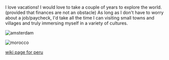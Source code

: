 I love vacations! I would love to take a couple of years to explore the world. (provided that finances are not an obstacle) As long as I don't have to worry about a job/paycheck, I'd take all the time I can visiting small towns and villages and truly immersing myself in a variety of cultures.

![amsterdam](https://static3.thetravelimages.com/wordpress/wp-content/uploads/2018/07/Zuiderkerk-in-Amsterdam-iStock-528503566-2_titel.jpg)

![morocco](https://www.roughguides.com/wp-content/uploads/2013/01/melilla-morocco-shutterstock_589530758-1.jpg)

[wiki page for peru](https://en.wikipedia.org/wiki/Huayna_Picchu)
